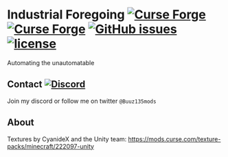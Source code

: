 # Industrial Foregoing [![Curse Forge](http://cf.way2muchnoise.eu/full_industrial-foregoing_downloads.svg)](https://minecraft.curseforge.com/projects/industrial-foregoing) [![Curse Forge](http://cf.way2muchnoise.eu/versions/industrial-foregoing.svg)](https://minecraft.curseforge.com/projects/industrial-foregoing) [![GitHub issues](https://img.shields.io/github/issues/Buuz135/Industrial-Foregoing.svg)](https://github.com/Buuz135/Industrial-Foregoing/issues) [![license](https://img.shields.io/github/license/Buuz135/Industrial-Foregoing.svg)]() 

Automating the unautomatable

## Contact [![Discord](https://img.shields.io/discord/102860784329052160.svg)](https://discord.gg/4tPfwjn)
Join my discord or follow me on twitter `@Buuz135mods`

## About
Textures by CyanideX and the Unity team: https://mods.curse.com/texture-packs/minecraft/222097-unity
